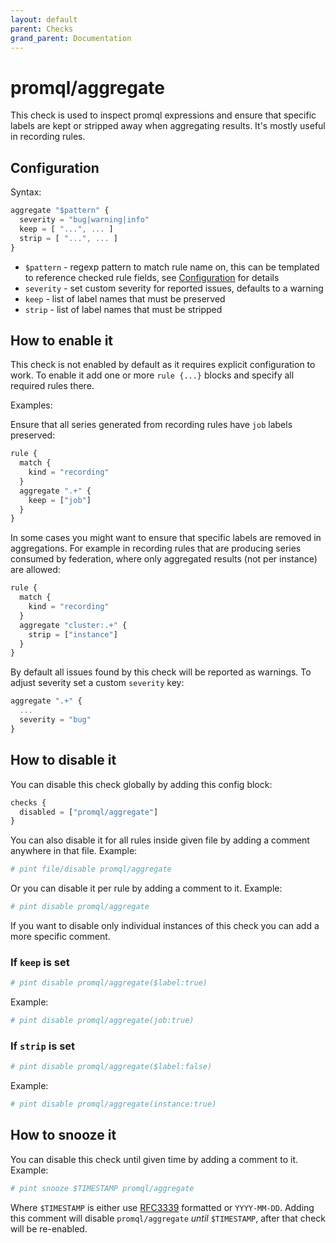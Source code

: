 ```yaml
---
layout: default
parent: Checks
grand_parent: Documentation
---
```


# promql/aggregate

This check is used to inspect promql expressions and ensure that specific labels
are kept or stripped away when aggregating results. It's mostly useful in recording
rules.

## Configuration

Syntax:

```js
aggregate "$pattern" {
  severity = "bug|warning|info"
  keep = [ "...", ... ]
  strip = [ "...", ... ]
}
```

- `$pattern` - regexp pattern to match rule name on, this can be templated
  to reference checked rule fields, see [Configuration](../../configuration.md)
  for details
- `severity` - set custom severity for reported issues, defaults to a warning
- `keep` - list of label names that must be preserved
- `strip` - list of label names that must be stripped

## How to enable it

This check is not enabled by default as it requires explicit configuration
to work.
To enable it add one or more `rule {...}` blocks and specify all required
rules there.

Examples:

Ensure that all series generated from recording rules have `job` labels preserved:

```js
rule {
  match {
    kind = "recording"
  }
  aggregate ".+" {
    keep = ["job"]
  }
}
```

In some cases you might want to ensure that specific labels are removed in aggregations.
For example in recording rules that are producing series consumed by federation, where
only aggregated results (not per instance) are allowed:

```js
rule {
  match {
    kind = "recording"
  }
  aggregate "cluster:.+" {
    strip = ["instance"]
  }
}
```

By default all issues found by this check will be reported as warnings. To adjust
severity set a custom `severity` key:

```js
aggregate ".+" {
  ...
  severity = "bug"
}
```

## How to disable it

You can disable this check globally by adding this config block:

```js
checks {
  disabled = ["promql/aggregate"]
}
```

You can also disable it for all rules inside given file by adding
a comment anywhere in that file. Example:

```yaml
# pint file/disable promql/aggregate
```

Or you can disable it per rule by adding a comment to it. Example:

```yaml
# pint disable promql/aggregate
```

If you want to disable only individual instances of this check
you can add a more specific comment.

### If `keep` is set

```yaml
# pint disable promql/aggregate($label:true)
```

Example:

```yaml
# pint disable promql/aggregate(job:true)
```

### If `strip` is set

```yaml
# pint disable promql/aggregate($label:false)
```

Example:

```yaml
# pint disable promql/aggregate(instance:true)
```

## How to snooze it

You can disable this check until given time by adding a comment to it. Example:

```yaml
# pint snooze $TIMESTAMP promql/aggregate
```

Where `$TIMESTAMP` is either use [RFC3339](https://www.rfc-editor.org/rfc/rfc3339)
formatted  or `YYYY-MM-DD`.
Adding this comment will disable `promql/aggregate` *until* `$TIMESTAMP`, after that
check will be re-enabled.
